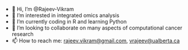 - 👋 Hi, I’m @Rajeev-Vikram
- 👀 I’m interested in integrated omics analysis
- 🌱 I’m currently coding in R and learning Python
- 💞️ I’m looking to collaborate on many aspects of computational cancer research
- 📫 How to reach me: rajeev.vikram@gmail.com, vrajeev@ualberta.ca

<!---
Rajeev-Vikram/Rajeev-Vikram is a ✨ special ✨ repository because its `README.md` (this file) appears on your GitHub profile.
You can click the Preview link to take a look at your changes.
--->
